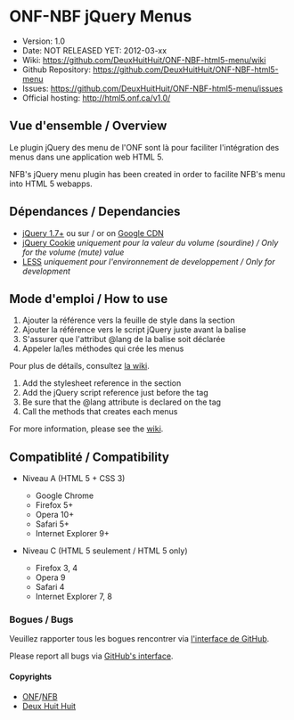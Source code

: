 # ONF-NBF jQuery Menus #

- Version: 1.0
- Date: NOT RELEASED YET: 2012-03-xx
- Wiki: <https://github.com/DeuxHuitHuit/ONF-NBF-html5-menu/wiki>
- Github Repository: <https://github.com/DeuxHuitHuit/ONF-NBF-html5-menu>
- Issues: <https://github.com/DeuxHuitHuit/ONF-NBF-html5-menu/issues>
- Official hosting: <http://html5.onf.ca/v1.0/>

## Vue d'ensemble / Overview

Le plugin jQuery des menu de l'ONF sont là pour faciliter l'intégration des menus dans une application web HTML 5.

NFB's jQuery menu plugin has been created in order to facilite NFB's menu into HTML 5 webapps.

## Dépendances / Dependancies

- [jQuery 1.7+](http://code.jquery.com/jquery-latest.min.js) ou sur / or on [Google CDN](//ajax.googleapis.com/ajax/libs/jquery/1.7.1/jquery.min.js)
- [jQuery Cookie](https://github.com/carhartl/jquery-cookie) *uniquement pour la valeur du volume (sourdine) / Only for the volume (mute) value*
- [LESS](http://lesscss.org/) *uniquement pour l'environnement de developpement / Only for development*

## Mode d'emploi / How to use

1. Ajouter la référence vers la feuille de style dans la section <head>
2. Ajouter la référence vers le script jQuery juste avant la balise </body>
3. S'assurer que l'attribut @lang de la balise <html> soit déclarée
4. Appeler la/les méthodes qui crée les menus

Pour plus de détails, consultez [la wiki](https://github.com/DeuxHuitHuit/ONF-NBF-html5-menu/wiki/Doc-FR).

1. Add the stylesheet reference in the <head> section
2. Add the jQuery script reference just before the </body> tag
3. Be sure that the @lang attribute is declared on the <html> tag
4. Call the methods that creates each menus

For more information, please see the [wiki](https://github.com/DeuxHuitHuit/ONF-NBF-html5-menu/wiki).

## Compatiblité / Compatibility

- Niveau A (HTML 5 + CSS 3)

	- Google Chrome
	- Firefox 5+
	- Opera 10+
	- Safari 5+
	- Internet Explorer 9+
	
- Niveau C (HTML 5 seulement / HTML 5 only)

	- Firefox 3, 4
	- Opera 9
	- Safari 4
	- Internet Explorer 7, 8

### Bogues / Bugs

Veuillez rapporter tous les bogues rencontrer via [l'interface de GitHub](https://github.com/DeuxHuitHuit/ONF-NBF-html5-menu/issues/new).

Please report all bugs via [GitHub's interface](https://github.com/DeuxHuitHuit/ONF-NBF-html5-menu/issues/new).

#### Copyrights 

- [ONF](http://www.onf.ca)/[NFB](http://www.nfb.ca)
- [Deux Huit Huit](http://www.deuxhuithuit.com)
